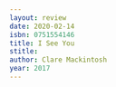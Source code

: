 ```yaml
---
layout: review
date: 2020-02-14
isbn: 0751554146
title: I See You
stitle: 
author: Clare Mackintosh
year: 2017
---
```

